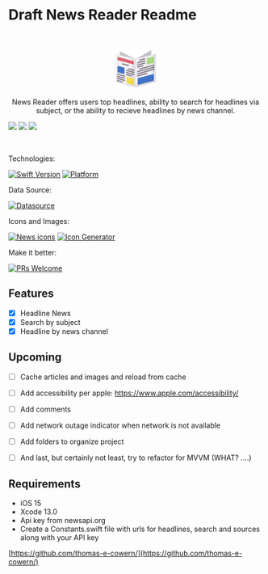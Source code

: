 # Draft News Reader Readme
<br />
<p align="center">
  <a href="https://github.com/thomas-e-cowern/">
    <img src="News Reader/Assets.xcassets/newspaper.imageset/newspaper.png" alt="Logo" width="80" height="80">
  </a>
  <p align="center">
    News Reader offers users top headlines, ability to search for headlines via subject, or the ability to recieve headlines by news channel.
  </p>
</p>
<p align="row">
<img src= "News Reader/Headlines.gif" width="200" >
<img src= "News Reader/Search.gif" width="200" >
<img src= "CryptoPortfolio/Owned.gif" width="200" >
</p>
<br />



Technologies:

[![Swift Version][swift-image]][swift-url]
[![Platform](https://img.shields.io/badge/iOS-15-green)](https://www.apple.com/ios/ios-15/)

Data Source: 

[![Datasource][newsapi-image]][newsapi-url]

Icons and Images:

[![News icons][news-icon-image]][news-icon-url]
[![Icon Generator][icon-gen-image]][icon-gen-url]

Make it better:

[![PRs Welcome](https://img.shields.io/badge/PRs-welcome-brightgreen.svg?style=flat-square)](http://makeapullrequest.com)

## Features

- [x] Headline News 
- [x] Search by subject
- [x] Headline by news channel

## Upcoming

- [ ] Cache articles and images and reload from cache
- [ ] Add accessibility per apple: https://www.apple.com/accessibility/ 
- [ ] Add comments 
- [ ] Add network outage indicator when network is not available
- [ ] Add folders to organize project
- [ ] And last, but certainly not least, try to refactor for MVVM (WHAT? ....)


## Requirements

- iOS 15
- Xcode 13.0
- Api key from newsapi.org
- Create a Constants.swift file with urls for headlines, search and sources along with your API key 

[https://github.com/thomas-e-cowern/](https://github.com/thomas-e-cowern/)

[swift-image]:https://img.shields.io/badge/swift-5.0-orange.svg
[swift-url]: https://swift.org/
[license-image]: https://img.shields.io/badge/License-MIT-blue.svg
[license-url]: LICENSE
[travis-image]: https://img.shields.io/travis/dbader/node-datadog-metrics/master.svg?style=flat-square
[travis-url]: https://travis-ci.org/dbader/node-datadog-metrics
[codebeat-image]: https://codebeat.co/badges/c19b47ea-2f9d-45df-8458-b2d952fe9dad
[codebeat-url]: https://codebeat.co/projects/github-com-vsouza-awesomeios-com
[newsapi-image]: https://img.shields.io/badge/newsfeed-newsapi.org-blue
[newsapi-url]: https://newsapi.org
[news-icon-url]: https://www.flaticon.com/free-icons/news
[news-icon-image]: https://img.shields.io/badge/News--icons-Freepik%20--%20Flaticon-lightgrey
[icon-gen-image]: https://img.shields.io/badge/Icon%20generator-appicon.co-lightgrey
[icon-gen-url]: https://appicon.co
